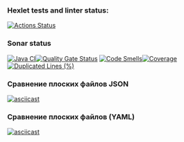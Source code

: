 ### Hexlet tests and linter status:
[![Actions Status](https://github.com/glincow/java-project-71/actions/workflows/hexlet-check.yml/badge.svg)](https://github.com/glincow/java-project-71/actions)

### Sonar status
[![Java CI](https://github.com/glincow/java-project-71/actions/workflows/build.yml/badge.svg)](https://github.com/glincow/java-project-71/actions/workflows/build.yml)[![Quality Gate Status](https://sonarcloud.io/api/project_badges/measure?project=glincow_java-project-71&metric=alert_status)](https://sonarcloud.io/summary/new_code?id=glincow_java-project-71) [![Code Smells](https://sonarcloud.io/api/project_badges/measure?project=glincow_java-project-71&metric=code_smells)](https://sonarcloud.io/summary/new_code?id=glincow_java-project-71)[![Coverage](https://sonarcloud.io/api/project_badges/measure?project=glincow_java-project-71&metric=coverage)](https://sonarcloud.io/summary/new_code?id=glincow_java-project-71)[![Duplicated Lines (%)](https://sonarcloud.io/api/project_badges/measure?project=glincow_java-project-71&metric=duplicated_lines_density)](https://sonarcloud.io/summary/new_code?id=glincow_java-project-71)

### Сравнение плоских файлов JSON
[![asciicast](https://asciinema.org/a/730306.svg)](https://asciinema.org/a/730306)

### Сравнение плоских файлов (YAML)
[![asciicast](https://asciinema.org/a/730441.svg)](https://asciinema.org/a/730441)
